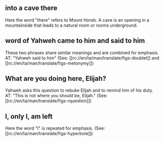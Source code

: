 ## into a cave there ##

Here the word "there" refers to Mount Horeb. A cave is an opening in a mountainside that leads to a natural room or rooms underground.

## word of Yahweh came to him and said to him ##

These two phrases share similar meanings and are combined for emphasis. AT: "Yahweh said to him" (See: [[rc://en/ta/man/translate/figs-doublet]] and [[rc://en/ta/man/translate/figs-metonymy]])

## What are you doing here, Elijah? ##

Yahweh asks this question to rebuke Elijah and to remind him of his duty. AT: "This is not where you should be, Elijah." (See: [[rc://en/ta/man/translate/figs-rquestion]])

## I, only I, am left ##

Here the word "I" is repeated for emphasis. (See: [[rc://en/ta/man/translate/figs-hyperbole]])